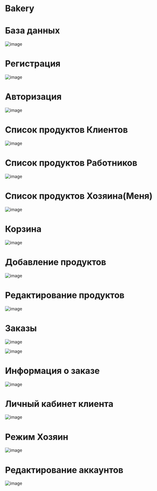# Bakery

<h1><b>База данных</b></h1>

![image](https://user-images.githubusercontent.com/116818307/225416438-2b0c7ef6-0145-4a48-8a81-73db02c692ad.png)


<h1><b>Регистрация</b></h1>

![image](https://user-images.githubusercontent.com/116818307/225417459-4a9036d1-8ed4-42e2-a05b-316c064fcc97.png)



<h1><b>Авторизация</b></h1>

![image](https://user-images.githubusercontent.com/116818307/225417069-0af890ee-4056-46a1-98ae-9df48a9e6ba0.png)


<h1><b>Список продуктов Клиентов</b></h1>

![image](https://user-images.githubusercontent.com/116818307/225417717-28bbf46b-4e2f-4cf9-adcd-aa01fb38448f.png)



<h1><b>Список продуктов Работников</b></h1>

![image](https://user-images.githubusercontent.com/116818307/225418422-58af0aa9-fb43-43d0-bd4d-1fa7d577d001.png)



<h1><b>Список продуктов Хозяина(Меня)</b></h1>

![image](https://user-images.githubusercontent.com/116818307/225418321-cc6e40a1-df84-452b-bf74-d2a5c8e21f23.png)



<h1><b>Корзина</b></h1>

![image](https://user-images.githubusercontent.com/116818307/225418613-13b7c0a1-fe28-4371-b21a-771747ed58fd.png)


<h1><b>Добавление продуктов</b></h1>

![image](https://user-images.githubusercontent.com/116818307/225418936-9a198bfa-c055-4c1d-b154-92c3ad16ca3c.png)

<h1><b>Редактирование продуктов</b></h1>

![image](https://user-images.githubusercontent.com/116818307/225419207-d1e69632-babb-4e99-932b-4620a8f8a90b.png)


<h1><b>Заказы</b></h1>


![image](https://user-images.githubusercontent.com/116818307/228021827-922afa2c-1b13-4f4f-8b61-4ab7d6be5ea4.png)


![image](https://user-images.githubusercontent.com/116818307/228019052-45cf6a6b-e7c8-4aac-80ef-620f9b2dec2c.png)


<h1><b>Информация о заказе </b></h1>

![image](https://user-images.githubusercontent.com/116818307/228019682-059fef8b-918b-4f31-a4be-568681caa870.png)


<h1><b>Личный кабинет клиента</b></h1>


![image](https://user-images.githubusercontent.com/116818307/228020610-b58eed59-25c4-4019-a3f4-b0b185fcf8df.png)




<h1><b>Режим Хозяин</b></h1>

![image](https://user-images.githubusercontent.com/116818307/225419719-70c7bf4a-7e2f-4057-b22d-a5bc21a2d430.png)



<h1><b>Редактирование аккаунтов</b></h1>


![image](https://user-images.githubusercontent.com/116818307/228021287-2ff0c363-53bc-4a59-84c2-adfda1649f73.png)








